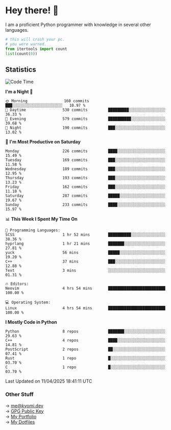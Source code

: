 # Hey there! 👋

I am a proficient Python programmer with knowledge in several other languages.

```py
# this will crash your pc.
# you were warned.
from itertools import count
list(count(0))
```

## Statistics
<!--START_SECTION:waka-->
![Code Time](http://img.shields.io/badge/Code%20Time-1%2C770%20hrs%2021%20mins-blue)

**I'm a Night 🦉** 

```text
🌞 Morning                160 commits         ███░░░░░░░░░░░░░░░░░░░░░░   10.97 % 
🌆 Daytime                530 commits         █████████░░░░░░░░░░░░░░░░   36.33 % 
🌃 Evening                579 commits         ██████████░░░░░░░░░░░░░░░   39.68 % 
🌙 Night                  190 commits         ███░░░░░░░░░░░░░░░░░░░░░░   13.02 % 
```
📅 **I'm Most Productive on Saturday** 

```text
Monday                   226 commits         ████░░░░░░░░░░░░░░░░░░░░░   15.49 % 
Tuesday                  169 commits         ███░░░░░░░░░░░░░░░░░░░░░░   11.58 % 
Wednesday                189 commits         ███░░░░░░░░░░░░░░░░░░░░░░   12.95 % 
Thursday                 193 commits         ███░░░░░░░░░░░░░░░░░░░░░░   13.23 % 
Friday                   162 commits         ███░░░░░░░░░░░░░░░░░░░░░░   11.10 % 
Saturday                 287 commits         █████░░░░░░░░░░░░░░░░░░░░   19.67 % 
Sunday                   233 commits         ████░░░░░░░░░░░░░░░░░░░░░   15.97 % 
```


📊 **This Week I Spent My Time On** 

```text
💬 Programming Languages: 
SCSS                     1 hr 52 mins        ██████████░░░░░░░░░░░░░░░   38.36 % 
hyprlang                 1 hr 21 mins        ███████░░░░░░░░░░░░░░░░░░   27.81 % 
yuck                     56 mins             █████░░░░░░░░░░░░░░░░░░░░   19.20 % 
C++                      37 mins             ███░░░░░░░░░░░░░░░░░░░░░░   12.88 % 
Text                     3 mins              ░░░░░░░░░░░░░░░░░░░░░░░░░   01.31 % 

🔥 Editors: 
Neovim                   4 hrs 54 mins       █████████████████████████   100.00 % 

💻 Operating System: 
Linux                    4 hrs 54 mins       █████████████████████████   100.00 % 
```

**I Mostly Code in Python** 

```text
Python                   8 repos             ███████░░░░░░░░░░░░░░░░░░   29.63 % 
C++                      4 repos             ████░░░░░░░░░░░░░░░░░░░░░   14.81 % 
PostScript               2 repos             ██░░░░░░░░░░░░░░░░░░░░░░░   07.41 % 
Rust                     1 repo              █░░░░░░░░░░░░░░░░░░░░░░░░   03.70 % 
C                        1 repo              █░░░░░░░░░░░░░░░░░░░░░░░░   03.70 % 
```




 Last Updated on 11/04/2025 18:41:11 UTC
<!--END_SECTION:waka-->

### Other Stuff

→ [me@kyomi.dev](mailto:me@kyomi.dev)\
→ [GPG Public Key](https://github.com/bitterteriyaki.gpg)\
→ [My Portfolio](https://kyomi.dev)\
→ [My Dotfiles](https://github.com/bitterteriyaki/dotfiles)
